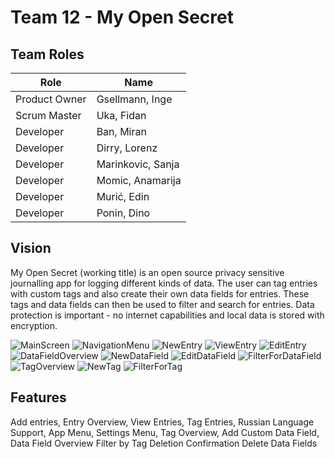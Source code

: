 # Team 12 - My Open Secret
## Team Roles
| Role | Name |
| ---- | ---- |
| Product Owner | Gsellmann, Inge |
| Scrum Master | Uka, Fidan |
| Developer | Ban, Miran |
| Developer | Dirry, Lorenz |
| Developer | Marinkovic, Sanja |
| Developer | Momic, Anamarija |
| Developer | Murić, Edin |
| Developer | Ponin, Dino |

## Vision
My Open Secret (working title) is an open source privacy sensitive journalling app for logging different kinds of data.
The user can tag entries with custom tags and also create their own data fields for entries. These tags and data fields can then be used to filter and search for entries.
Data protection is important - no internet capabilities and local data is stored with encryption.

![MainScreen](https://user-images.githubusercontent.com/5911621/115506232-eb296300-a27a-11eb-8b31-9e94b22f2017.png)
![NavigationMenu](https://user-images.githubusercontent.com/5911621/115506245-efee1700-a27a-11eb-8779-df3fac8cb226.png)
![NewEntry](https://user-images.githubusercontent.com/5911621/115506414-1c099800-a27b-11eb-9195-7c6ddeb8e23c.png)
![ViewEntry](https://user-images.githubusercontent.com/5911621/115506278-f8dee880-a27a-11eb-92b2-784f805aebf2.png)
![EditEntry](https://user-images.githubusercontent.com/5911621/115506292-fb414280-a27a-11eb-84af-74df5b0550df.png)
![DataFieldOverview](https://user-images.githubusercontent.com/5911621/115506477-2d52a480-a27b-11eb-8405-885fb90d9423.png)
![NewDataField](https://user-images.githubusercontent.com/5911621/115506484-2f1c6800-a27b-11eb-8965-2f9bc14e07b0.png)
![EditDataField](https://user-images.githubusercontent.com/5911621/115506495-32afef00-a27b-11eb-828a-1145fffac35b.png)
![FilterForDataField](https://user-images.githubusercontent.com/5911621/115506506-36dc0c80-a27b-11eb-9e60-3e5f30be4a81.png)
![TagOverview](https://user-images.githubusercontent.com/5911621/115506523-3ba0c080-a27b-11eb-95d9-f084cec49391.png)
![NewTag](https://user-images.githubusercontent.com/5911621/115506529-3d6a8400-a27b-11eb-8854-37656eedaedd.png)
![FilterForTag](https://user-images.githubusercontent.com/5911621/115506537-40657480-a27b-11eb-9eb8-1c3ac1f551f9.png)




## Features
Add entries, 
Entry Overview, 
View Entries, 
Tag Entries, 
Russian Language Support, 
App Menu, 
Settings Menu, 
Tag Overview, 
Add Custom Data Field, 
Data Field Overview
Filter by Tag
Deletion Confirmation
Delete Data Fields
